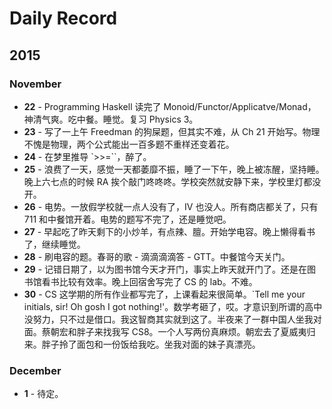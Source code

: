 # Daily Record

## 2015

### November

* **22** - Programming Haskell 读完了 Monoid/Functor/Applicatve/Monad，神清气爽。吃中餐。睡觉。复习 Physics 3。
* **23** - 写了一上午 Freedman 的狗屎题，但其实不难，从 Ch 21 开始写。物理不愧是物理，两个公式能出一百多题不重样还变着花。
* **24** - 在梦里推导 `>>=``，醉了。
* **25** - 浪费了一天，感觉一天都萎靡不振，睡了一下午，晚上被冻醒，坚持睡。晚上六七点的时候 RA 挨个敲门咚咚咚。学校突然就安静下来，学校里灯都没开。
* **26** - 电势。一放假学校就一点人没有了，IV 也没人。所有商店都关了，只有 711 和中餐馆开着。电势的题写不完了，还是睡觉吧。
* **27** - 早起吃了昨天剩下的小炒羊，有点辣、膻。开始学电容。晚上懒得看书了，继续睡觉。
* **28** - 刷电容的题。春哥的歌 - 滴滴滴滴答 - GTT。中餐馆今天关门。
* **29** - 记错日期了，以为图书馆今天才开门，事实上昨天就开门了。还是在图书馆看书比较有效率。晚上回宿舍写完了 CS 的 lab。不难。
* **30** - CS 这学期的所有作业都写完了，上课看起来很简单。`Tell me your initials, sir! Oh gosh I got nothing!'。数学考砸了，哎。才意识到所谓的高中没努力，只不过是借口。我这智商其实就到这了。半夜来了一群中国人坐我对面。蔡朝宏和胖子来找我写 CS8。一个人写两份真麻烦。朝宏去了夏威夷归来。胖子拎了面包和一份饭给我吃。坐我对面的妹子真漂亮。

### December

* **1** - 待定。
